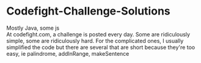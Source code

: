 # Codefight-Challenge-Solutions    
Mostly Java, some js    
At codefight.com, a challenge is posted every day. Some are ridiculously simple, some are ridiculously hard. For the complicated ones, I usually simplified the code but there are several that are short because they're too easy, ie palindrome, addInRange, makeSentence
